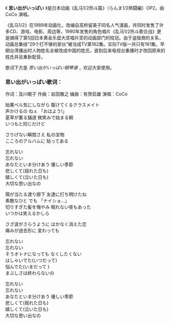 

《 **思い出がいっぱい** 》是日本动画《乱马1/2热斗篇》（らんま1/2熱闘編）OP2，由CoCo 演唱。

《乱马1/2》在1989年动画化，改编自高桥留美子同名人气漫画，并同时发售了许多CD、游戏、电影、周边等，1990年发售的角色唱片《乱马1/2热斗歌合战》更是摘得了第5回日本黄金乐盘大奖唱片奖的动画部门的桂冠。由于盗版商的关系，动画总集结“29个打不够的家伙”被当成TV第162集。实际TV版一共只有161集。早期台湾播出时人物姓名全被改成中国的姓氏，直到后来电视台重播时才改回原来的姓氏并且重新配音。

歌词下方是 _思い出がいっぱい钢琴谱_ ，欢迎大家使用。

### 思い出がいっぱい歌词：

作词：及川眠子 作曲：岩田雅之 编曲：有贺启雄 演唱：CoCo  
  
始業ベル気にしながら 駆けてくるクラスメイト  
声かけるの ねぇ 「おはよう!」  
夏草が薫る舗道 微笑みで始まる朝  
いつもと同じだけど

さりげない瞬間さえ 私の宝物  
こころのアルバムに 貼ってある

忘れない  
忘れない  
あなたといま分けあう 優しい季節  
悲しくて(揺れた日も)  
嬉しくて(泣いた日も)  
大切な思い出なの

陽が当たる渡り廊下 友達に打ち明けたね  
素敵なひと でも 「ナイショ…」  
切りすぎた髪を悔やみ 眠れない夜もあった  
いつかは笑えるかしら

さざ波がさらうように はかなく消えた恋  
痛みが過去形に 変わっても

忘れない  
忘れない  
そうオトナになっても なくしたくない  
はしゃいでた(いつだって)  
悩んでた(いまだって )  
まぶしさは終わらないの

忘れない  
忘れない  
あなたといま分けあう 優しい季節  
悲しくて(揺れた日も)  
嬉しくて(泣いた日も)  
大切な思い出なの

